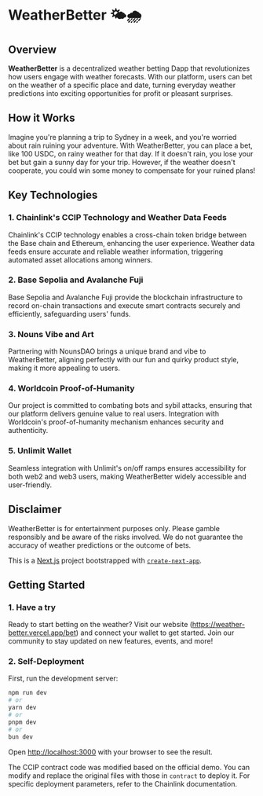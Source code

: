 # WeatherBetter 🌤️🌧️

## Overview

**WeatherBetter** is a decentralized weather betting Dapp that revolutionizes how users engage with weather forecasts. With our platform, users can bet on the weather of a specific place and date, turning everyday weather predictions into exciting opportunities for profit or pleasant surprises.

## How it Works

Imagine you're planning a trip to Sydney in a week, and you're worried about rain ruining your adventure. With WeatherBetter, you can place a bet, like 100 USDC, on rainy weather for that day. If it doesn't rain, you lose your bet but gain a sunny day for your trip. However, if the weather doesn't cooperate, you could win some money to compensate for your ruined plans!

## Key Technologies

### 1. Chainlink's CCIP Technology and Weather Data Feeds

Chainlink's CCIP technology enables a cross-chain token bridge between the Base chain and Ethereum, enhancing the user experience. Weather data feeds ensure accurate and reliable weather information, triggering automated asset allocations among winners.

### 2. Base Sepolia and Avalanche Fuji

Base Sepolia and Avalanche Fuji provide the blockchain infrastructure to record on-chain transactions and execute smart contracts securely and efficiently, safeguarding users' funds.

### 3. Nouns Vibe and Art

Partnering with NounsDAO brings a unique brand and vibe to WeatherBetter, aligning perfectly with our fun and quirky product style, making it more appealing to users.

### 4. Worldcoin Proof-of-Humanity

Our project is committed to combating bots and sybil attacks, ensuring that our platform delivers genuine value to real users. Integration with Worldcoin's proof-of-humanity mechanism enhances security and authenticity.

### 5. Unlimit Wallet

Seamless integration with Unlimit's on/off ramps ensures accessibility for both web2 and web3 users, making WeatherBetter widely accessible and user-friendly.

## Disclaimer

WeatherBetter is for entertainment purposes only. Please gamble responsibly and be aware of the risks involved. We do not guarantee the accuracy of weather predictions or the outcome of bets.



This is a [Next.js](https://nextjs.org/) project bootstrapped with [`create-next-app`](https://github.com/vercel/next.js/tree/canary/packages/create-next-app).

## Getting Started

### 1. Have a try

Ready to start betting on the weather? Visit our website (https://weather-better.vercel.app/bet) and connect your wallet to get started. Join our community to stay updated on new features, events, and more!

### 2. Self-Deployment

First, run the development server:

```bash
npm run dev
# or
yarn dev
# or
pnpm dev
# or
bun dev
```

Open [http://localhost:3000](http://localhost:3000) with your browser to see the result.

The CCIP contract code was modified based on the official demo. You can modify and replace the original files with those in `contract` to deploy it. For specific deployment parameters, refer to the Chainlink documentation.


